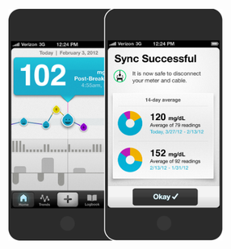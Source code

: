 <style>
.project-back {
	background: rgba(87, 87, 87, 0.9)
}
</style>
<figure>
	<img src="img/agam.png" />
</figure>